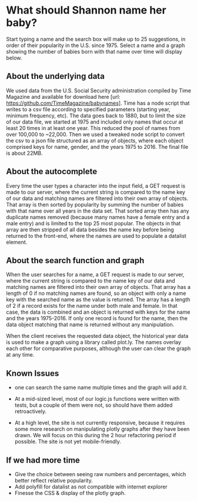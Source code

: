 # What should Shannon name her baby?

Start typing a name and the search box will make up to 25 suggestions, in order of their popularity in the U.S. since 1975. Select a name and a graph showing the number of babies born with that name over time will display below.

## About the underlying data

We used data from the U.S. Social Security administration compiled by Time Magazine and available for download here [url: https://github.com/TimeMagazine/babynames]. Time has a node script that writes to a csv file according to specified parameters (starting year, minimum frequency, etc). The data goes back to 1880, but to limit the size of our data file, we started at 1975 and included only names that occur at least 20 times in at least one year. This reduced the pool of names from over 100,000 to ~22,000. Then we used a tweaked node script to convert the csv to a json file structured as an array of objects, where each object comprised keys for name, gender, and the years 1975 to 2016. The final file is about 22MB.

## About the autocomplete

Every time the user types a character into the input field, a GET request is made to our server, where the current string is compared to the name key of our data and matching names are filtered into their own array of objects. That array is then sorted by popularity by summing the number of babies with that name over all years in the data set. That sorted array then has any duplicate names removed (because many names have a female entry and a male entry) and is limited to the top 25 most popular. The objects in that array are then stripped of all data besides the name key before being returned to the front-end, where the names are used to populate a datalist element.

## About the search function and graph

When the user searches for a name, a GET request is made to our server, where the current string is compared to the name key of our data and matching names are filtered into their own array of objects. That array has a length of 0 if no matching names are found, so an object with only a name key with the searched name as the value is returned. The array has a length of 2 if a record exists for the name under both male and female. In that case, the data is combined and an object is returned with keys for the name and the years 1975-2016. If only one record is found for the name, then the data object matching that name is returned without any manipulation.

When the client receives the requested data object, the historical year data is used to make a graph using a library called plot.ly. The names overlay each other for comparative purposes, although the user can clear the graph at any time.

## Known Issues

- one can search the same name multiple times and the graph will add it.

- At a mid-sized level, most of our logic.js functions were written with tests, but a couple of them were not, so should have them added retroactively.

- At a high level, the site is not currently responsive, because it requires some more research on manipulating plotly graphs after they have been drawn. We will focus on this during the 2 hour refactoring period if possible. The site is not yet mobile-friendly.

## If we had more time

- Give the choice between seeing raw numbers and percentages, which better reflect relative popularity. 
- Add polyfill for datalist as not compatible with internet explorer
- Finesse the CSS & display of the plotly graph.

